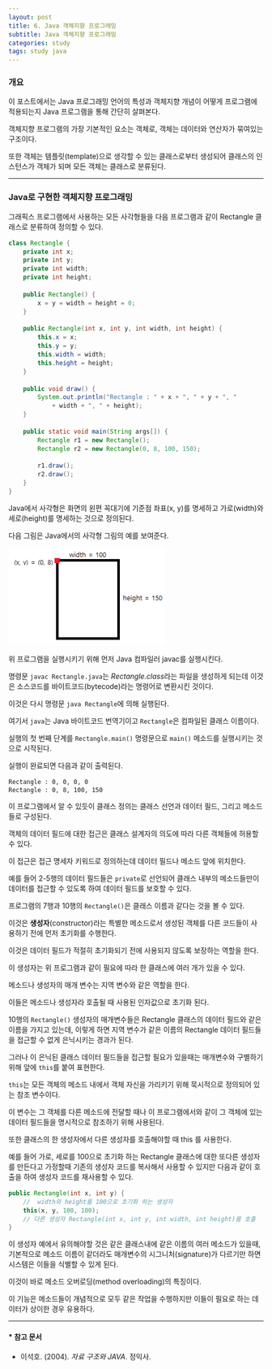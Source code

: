 ```yaml
---
layout: post
title: 6. Java 객체지향 프로그래밍
subtitle: Java 객체지향 프로그래밍
categories: study
tags: study java
---
```


### 개요

이 포스트에서는 Java 프로그래밍 언어의 특성과 객체지향 개념이 어떻게 프로그램에 적용되는지 Java 프로그램을 통해 간단히 살펴본다.

객체지향 프로그램의 가장 기본적인 요소는 객체로, 객체는 데이터와 연산자가 묶여있는 구조이다.

또한 객체는 템플릿(template)으로 생각할 수 있는 클래스로부터 생성되어 클래스의 인스턴스가 객체가 되며 모든 객체는 클래스로 분류된다.

***

### Java로 구현한 객체지향 프로그래밍

그래픽스 프로그램에서 사용하는 모든 사각형들을 다음 프로그램과 같이 Rectangle 클래스로 분류하여 정의할 수 있다.

```java
class Rectangle {
    private int x;
    private int y;
    private int width;
    private int height;
    
    public Rectangle() {
        x = y = width = height = 0;
    }
    
    public Rectangle(int x, int y, int width, int height) {
        this.x = x;
        this.y = y;
        this.width = width;
        this.height = height;
    }

    public void draw() {
        System.out.println("Rectangle : " + x + ", " + y + ", " 
            + width + ", " + height);
    }

    public static void main(String args[]) {
        Rectangle r1 = new Rectangle();
        Rectangle r2 = new Rectangle(0, 8, 100, 150);
        
        r1.draw();
        r2.draw();
    }
}
```

Java에서 사각형은 화면의 왼편 꼭대기에 기준점 좌표(x, y)를 명세하고 가로(width)와 세로(height)를 명세하는 것으로 정의된다.

다음 그림은 Java에서의 사각형 그림의 예를 보여준다.

![100x150 Rectangle](/assets/img/study_img/java_190709_1/fig_1.png "Rectangle")


위 프로그램을 실행시키기 위해 먼저 Java 컴파일러 javac를 실행시킨다.

명령문 `javac Rectangle.java`는 *Rectangle.class*라는 파일을 생성하게 되는데 이것은 소스코드를 바이트코드(bytecode)라는 명령어로 변환시킨 것이다.

이것은 다시 명령문 `java Rectangle`에 의해 실행된다.

여기서 `java`는 Java 바이트코드 번역기이고 `Rectangle`은 컴파일된 클래스 이름이다.

실행의 첫 번째 단계를 `Rectangle.main()` 명령문으로 `main()` 메소드를 실행시키는 것으로 시작된다.

실행이 완료되면 다음과 같이 출력된다.

```
Rectangle : 0, 0, 0, 0
Rectangle : 0, 8, 100, 150
```

이 프로그램에서 알 수 있듯이 클래스 정의는 클래스 선언과 데이터 필드, 그리고 메소드들로 구성된다.

객체의 데이터 필드에 대한 접근은 클래스 설계자의 의도에 따라 다른 객체들에 허용할 수 있다.

이 접근은 접근 명세자 키워드로 정의하는데 데이터 필드나 메소드 앞에 위치한다.

예를 들어 2-5행의 데이터 필드들은 `private`로 선언되어 클래스 내부의 메소드들만이 데이터를 접근할 수 있도록 하여 데이터 필드를 보호할 수 있다.

프로그램의 7행과 10행의 `Rectangle()`은 클래스 이름과 같다는 것을 볼 수 있다.

이것은 **생성자**(constructor)라는 특별한 메소드로서 생성된 객체를 다른 코드들이 사용하기 전에 먼저 초기화를 수행한다.

이것은 데이터 필드가 적절히 초기화되기 전에 사용되지 않도록 보장하는 역할을 한다.

이 생성자는 위 프로그램과 같이 필요에 따라 한 클래스에 여러 개가 있을 수 있다.

메소드나 생성자의 매개 변수는 지역 변수와 같은 역할을 한다.

이들은 메소드나 생성자라 호출될 때 사용된 인자값으로 초기화 된다.

10행의 `Rectangle()` 생성자의 매개변수들은 Rectangle 클래스의 데이터 필드와 같은 이름을 가지고 있는데, 이렇게 하면 지역 변수가 같은 이름의 Rectangle 데이터 필드들을 접근할 수 없게 은닉시키는 경과가 된다.

그러나 이 은닉된 클래스 데이터 필드들을 접근할 필요가 있을때는 매개변수와 구별하기 위해 앞에 `this`를 붙여 표현한다.

`this`는 모든 객체의 메소드 내에서 객체 자신을 가리키기 위해 묵시적으로 정의되어 있는 참조 변수이다.

이 변수는 그 객체를 다른 메소드에 전달할 때나 이 프로그램에서와 같이 그 객체에 있는 데이터 필드들을 명시적으로 참조하기 위해 사용된다.

또한 클래스의 한 생성자에서 다른 생성자를 호출해야할 때 this 를 사용한다.

예를 들어 가로, 세로를 100으로 초기화 하는 Rectangle 클래스에 대한 또다른 생성자를 만든다고 가정할때 기존의 생성자 코드를 복사해서 사용할 수 있지만 다음과 같이 호출을 하여 생성자 코드를 재사용할 수 있다.

```java
public Rectangle(int x, int y) {
    //  width와 height를 100으로 초기화 하는 생성자
    this(x, y, 100, 100);
    // 다른 생성자 Rectangle(int x, int y, int width, int height)를 호출
}
```

이 생성자 예에서 유의해야할 것은 같은 클래스내에 같은 이름의 여러 메소드가 있을때, 기본적으로 메소드 이름이 같더라도 매개변수의 시그니처(signature)가 다르기만 하면 시스템은 이들을 식별할 수 있게 된다.

이것이 바로 메소드 오버로딩(method overloading)의 특징이다.

이 기능은 메소드들이 개념적으로 모두 같은 작업을 수행하지만 이들이 필요로 하는 데이터가 상이한 경우 유용하다.



***

#### * 참고 문서
- 이석호. (2004). *자료 구조와 JAVA*. 정익사.
